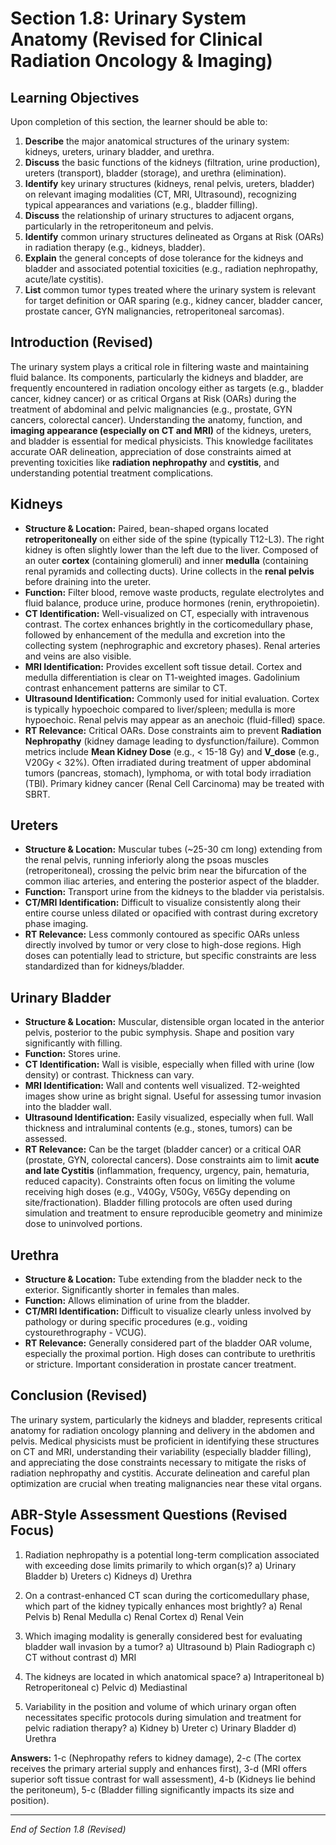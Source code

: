 # Section 1.8: Urinary System Anatomy (Revised for Clinical Radiation Oncology & Imaging)

## Learning Objectives

Upon completion of this section, the learner should be able to:

1.  **Describe** the major anatomical structures of the urinary system: kidneys, ureters, urinary bladder, and urethra.
2.  **Discuss** the basic functions of the kidneys (filtration, urine production), ureters (transport), bladder (storage), and urethra (elimination).
3.  **Identify** key urinary structures (kidneys, renal pelvis, ureters, bladder) on relevant imaging modalities (CT, MRI, Ultrasound), recognizing typical appearances and variations (e.g., bladder filling).
4.  **Discuss** the relationship of urinary structures to adjacent organs, particularly in the retroperitoneum and pelvis.
5.  **Identify** common urinary structures delineated as Organs at Risk (OARs) in radiation therapy (e.g., kidneys, bladder).
6.  **Explain** the general concepts of dose tolerance for the kidneys and bladder and associated potential toxicities (e.g., radiation nephropathy, acute/late cystitis).
7.  **List** common tumor types treated where the urinary system is relevant for target definition or OAR sparing (e.g., kidney cancer, bladder cancer, prostate cancer, GYN malignancies, retroperitoneal sarcomas).

## Introduction (Revised)

The urinary system plays a critical role in filtering waste and maintaining fluid balance. Its components, particularly the kidneys and bladder, are frequently encountered in radiation oncology either as targets (e.g., bladder cancer, kidney cancer) or as critical Organs at Risk (OARs) during the treatment of abdominal and pelvic malignancies (e.g., prostate, GYN cancers, colorectal cancer). Understanding the anatomy, function, and **imaging appearance (especially on CT and MRI)** of the kidneys, ureters, and bladder is essential for medical physicists. This knowledge facilitates accurate OAR delineation, appreciation of dose constraints aimed at preventing toxicities like **radiation nephropathy** and **cystitis**, and understanding potential treatment complications.

## Kidneys

*   **Structure & Location:** Paired, bean-shaped organs located **retroperitoneally** on either side of the spine (typically T12-L3). The right kidney is often slightly lower than the left due to the liver. Composed of an outer **cortex** (containing glomeruli) and inner **medulla** (containing renal pyramids and collecting ducts). Urine collects in the **renal pelvis** before draining into the ureter.
*   **Function:** Filter blood, remove waste products, regulate electrolytes and fluid balance, produce urine, produce hormones (renin, erythropoietin).
*   **CT Identification:** Well-visualized on CT, especially with intravenous contrast. The cortex enhances brightly in the corticomedullary phase, followed by enhancement of the medulla and excretion into the collecting system (nephrographic and excretory phases). Renal arteries and veins are also visible.
*   **MRI Identification:** Provides excellent soft tissue detail. Cortex and medulla differentiation is clear on T1-weighted images. Gadolinium contrast enhancement patterns are similar to CT.
*   **Ultrasound Identification:** Commonly used for initial evaluation. Cortex is typically hypoechoic compared to liver/spleen; medulla is more hypoechoic. Renal pelvis may appear as an anechoic (fluid-filled) space.
*   **RT Relevance:** Critical OARs. Dose constraints aim to prevent **Radiation Nephropathy** (kidney damage leading to dysfunction/failure). Common metrics include **Mean Kidney Dose** (e.g., < 15-18 Gy) and **V_dose** (e.g., V20Gy < 32%). Often irradiated during treatment of upper abdominal tumors (pancreas, stomach), lymphoma, or with total body irradiation (TBI). Primary kidney cancer (Renal Cell Carcinoma) may be treated with SBRT.

## Ureters

*   **Structure & Location:** Muscular tubes (~25-30 cm long) extending from the renal pelvis, running inferiorly along the psoas muscles (retroperitoneal), crossing the pelvic brim near the bifurcation of the common iliac arteries, and entering the posterior aspect of the bladder.
*   **Function:** Transport urine from the kidneys to the bladder via peristalsis.
*   **CT/MRI Identification:** Difficult to visualize consistently along their entire course unless dilated or opacified with contrast during excretory phase imaging.
*   **RT Relevance:** Less commonly contoured as specific OARs unless directly involved by tumor or very close to high-dose regions. High doses can potentially lead to stricture, but specific constraints are less standardized than for kidneys/bladder.

## Urinary Bladder

*   **Structure & Location:** Muscular, distensible organ located in the anterior pelvis, posterior to the pubic symphysis. Shape and position vary significantly with filling.
*   **Function:** Stores urine.
*   **CT Identification:** Wall is visible, especially when filled with urine (low density) or contrast. Thickness can vary.
*   **MRI Identification:** Wall and contents well visualized. T2-weighted images show urine as bright signal. Useful for assessing tumor invasion into the bladder wall.
*   **Ultrasound Identification:** Easily visualized, especially when full. Wall thickness and intraluminal contents (e.g., stones, tumors) can be assessed.
*   **RT Relevance:** Can be the target (bladder cancer) or a critical OAR (prostate, GYN, colorectal cancers). Dose constraints aim to limit **acute and late Cystitis** (inflammation, frequency, urgency, pain, hematuria, reduced capacity). Constraints often focus on limiting the volume receiving high doses (e.g., V40Gy, V50Gy, V65Gy depending on site/fractionation). Bladder filling protocols are often used during simulation and treatment to ensure reproducible geometry and minimize dose to uninvolved portions.

## Urethra

*   **Structure & Location:** Tube extending from the bladder neck to the exterior. Significantly shorter in females than males.
*   **Function:** Allows elimination of urine from the bladder.
*   **CT/MRI Identification:** Difficult to visualize clearly unless involved by pathology or during specific procedures (e.g., voiding cystourethrography - VCUG).
*   **RT Relevance:** Generally considered part of the bladder OAR volume, especially the proximal portion. High doses can contribute to urethritis or stricture. Important consideration in prostate cancer treatment.

## Conclusion (Revised)

The urinary system, particularly the kidneys and bladder, represents critical anatomy for radiation oncology planning and delivery in the abdomen and pelvis. Medical physicists must be proficient in identifying these structures on CT and MRI, understanding their variability (especially bladder filling), and appreciating the dose constraints necessary to mitigate the risks of radiation nephropathy and cystitis. Accurate delineation and careful plan optimization are crucial when treating malignancies near these vital organs.

## ABR-Style Assessment Questions (Revised Focus)

1.  Radiation nephropathy is a potential long-term complication associated with exceeding dose limits primarily to which organ(s)?
    a) Urinary Bladder
    b) Ureters
    c) Kidneys
    d) Urethra

2.  On a contrast-enhanced CT scan during the corticomedullary phase, which part of the kidney typically enhances most brightly?
    a) Renal Pelvis
    b) Renal Medulla
    c) Renal Cortex
    d) Renal Vein

3.  Which imaging modality is generally considered best for evaluating bladder wall invasion by a tumor?
    a) Ultrasound
    b) Plain Radiograph
    c) CT without contrast
    d) MRI

4.  The kidneys are located in which anatomical space?
    a) Intraperitoneal
    b) Retroperitoneal
    c) Pelvic
    d) Mediastinal

5.  Variability in the position and volume of which urinary organ often necessitates specific protocols during simulation and treatment for pelvic radiation therapy?
    a) Kidney
    b) Ureter
    c) Urinary Bladder
    d) Urethra

**Answers:** 1-c (Nephropathy refers to kidney damage), 2-c (The cortex receives the primary arterial supply and enhances first), 3-d (MRI offers superior soft tissue contrast for wall assessment), 4-b (Kidneys lie behind the peritoneum), 5-c (Bladder filling significantly impacts its size and position).

---
*End of Section 1.8 (Revised)*
